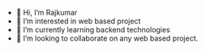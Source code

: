 - 👋 Hi, I’m Rajkumar
- 👀 I’m interested in web based project
- 🌱 I’m currently learning backend technologies
- 💞️ I’m looking to collaborate on any web based project.


<!---

--->

